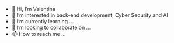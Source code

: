 - 👋 Hi, I’m Valentina
- 👀 I’m interested in back-end development, Cyber Security and AI
- 🌱 I’m currently learning ...
- 💞️ I’m looking to collaborate on ...
- 📫 How to reach me ...

<!---
valentina25/valentina25 is a ✨ special ✨ repository because its `README.md` (this file) appears on your GitHub profile.
You can click the Preview link to take a look at your changes.
--->
